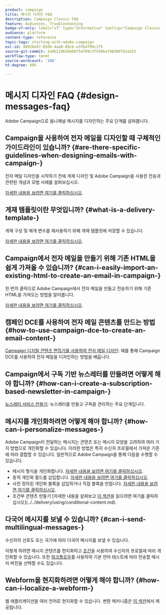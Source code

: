 ```yaml
---
product: campaign
title: 메시지 디자인 FAQ
description: Campaign Classic FAQ
feature: Audiences, Troubleshooting
badge-v7-only: label="v7" type="Informative" tooltip="Campaign Classic v7에만 적용됩니다."
audience: platform
content-type: reference
topic-tags: starting-with-adobe-campaign
exl-id: 48926e87-03d9-4aa0-89cb-e3fb4f99c1f5
source-git-commit: 3a9b21d626b60754789c3f594ba798309f62a553
workflow-type: tm+mt
source-wordcount: '348'
ht-degree: 98%

---
```


# 메시지 디자인 FAQ {#design-messages-faq}



Adobe Campaign으로 옴니채널 메시지를 디자인하는 주요 단계를 살펴봅니다.

## Campaign을 사용하여 전자 메일을 디자인할 때 구체적인 가이드라인이 있습니까? {#are-there-specific-guidelines-when-designing-emails-with-campaign-}

전자 메일 디자인을 시작하기 전에 게재 디자인 및 Adobe Campaign을 사용한 전송과 관련된 개념과 모범 사례를 살펴보십시오.

[자세한 내용을 보려면 여기를 클릭하십시오](../../delivery/using/delivery-best-practices.md).

## 게재 템플릿이란 무엇입니까? {#what-is-a-delivery-template-}

게재 구성 및 매개 변수를 재사용하기 위해 게재 템플릿에 저장할 수 있습니다.

[자세한 내용을 보려면 여기를 클릭하십시오](../../delivery/using/about-templates.md).

## Campaign에서 전자 메일을 만들기 위해 기존 HTML을 쉽게 가져올 수 있습니까? {#can-i-easily-import-an-existing-html-to-create-an-email-in-campaign-}

한 번의 클릭으로 Adobe Campaign에서 전자 메일을 만들고 전송하기 위해 기존 HTML을 가져오는 방법을 알아봅니다.

[자세한 내용을 보려면 여기를 클릭하십시오](../../delivery/using/defining-the-email-content.md#message-content).

## 캠페인 DCE를 사용하여 전자 메일 콘텐츠를 만드는 방법  {#how-to-use-campaign-dce-to-create-an-email-content-}

[Campaign 디지털 콘텐츠 편집기를 사용하여 전자 메일 디자인](../../web/using/use-case--creating-an-email-delivery.md): 예를 통해 Campaign DCE를 사용하여 전자 메일을 디자인하는 방법을 배웁니다.

## Campaign에서 구독 기반 뉴스레터를 만들려면 어떻게 해야 합니까? {#how-can-i-create-a-subscription-based-newsletter-in-campaign-}

[뉴스레터 서비스 만들기](../../delivery/using/managing-subscriptions.md): 뉴스레터를 만들고 구독을 관리하는 주요 단계입니다.

## 메시지를 개인화하려면 어떻게 해야 합니까? {#how-can-i-personalize-messages-}

Adobe Campaign이 전달하는 메시지는 콘텐츠 또는 메시지 모양을 고려하여 여러 가지 방법으로 개인화할 수 있습니다. 이러한 방법은 특히 수신자 프로필에서 가져온 기준에 따라 결합할 수 있습니다. 일반적으로 Adobe Campaign을 통해 다음을 수행할 수 있습니다.

* 메시지 형식을 개인화합니다. [자세한 내용을 보려면 여기를 클릭하십시오](../../delivery/using/defining-the-email-content.md#message-content).
* 동적 개인화 필드를 삽입합니다. [자세한 내용을 보려면 여기를 클릭하십시오](../../delivery/using/personalization-fields.md).
* 사전 정의된 개인화 블록을 삽입하거나 직접 블록을 만듭니다. [자세한 내용을 보려면 여기를 클릭하십시오](../../delivery/using/personalization-blocks.md).
* 조건부 콘텐츠 만들기 [자세한 내용을 살펴보고 [이 섹션](../../delivery/using/conditional-content.md)을 읽으려면 여기를 클릭하십시오](../../delivery/using/conditional-content.md).

## 다국어 메시지를 보낼 수 있습니까? {#can-i-send-multilingual-messages-}

수신자의 선호도 또는 국가에 따라 다국어 메시지를 보낼 수 있습니다.

이렇게 하려면 메시지 콘텐츠를 현지화하고 [조건](../../delivery/using/conditional-content.md)을 사용하여 수신자의 프로필에 따라 개인화할 수 있습니다. 또한 [워크플로우](../../workflow/using/split.md)를 사용하여 기본 언어 테스트에 따라 전송할 메시지 버전을 선택할 수도 있습니다.

## Webform을 현지화하려면 어떻게 해야 합니까? {#how-can-i-localize-a-webform-}

웹 애플리케이션을 여러 언어로 현지화할 수 있습니다. 변환 메커니즘은 [이 섹션](../../web/using/translating-a-web-form.md)에서 제공됩니다.
